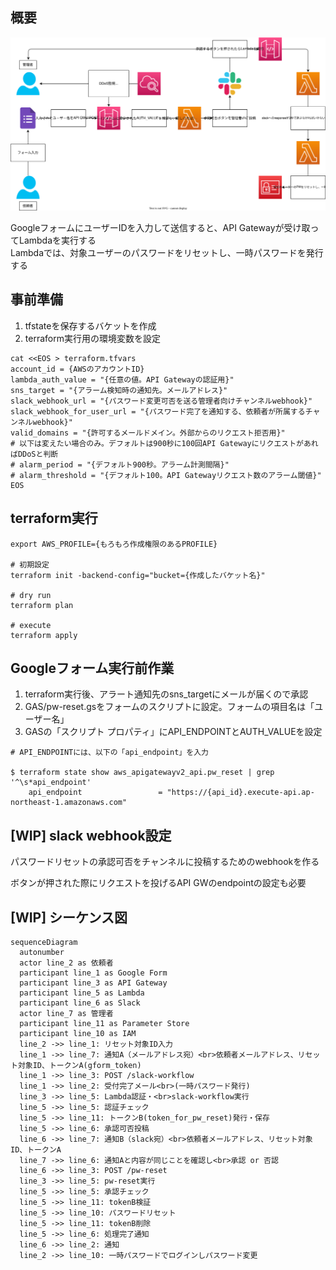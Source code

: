 ## 概要

![](./flow.drawio.svg)

GoogleフォームにユーザーIDを入力して送信すると、API Gatewayが受け取ってLambdaを実行する<br>
Lambdaでは、対象ユーザーのパスワードをリセットし、一時パスワードを発行する

## 事前準備
1. tfstateを保存するバケットを作成
2. terraform実行用の環境変数を設定

```
cat <<EOS > terraform.tfvars
account_id = {AWSのアカウントID}
lambda_auth_value = "{任意の値。API Gatewayの認証用}"
sns_target = "{アラーム検知時の通知先。メールアドレス}"
slack_webhook_url = "{パスワード変更可否を送る管理者向けチャンネルwebhook}"
slack_webhook_for_user_url = "{パスワード完了を通知する、依頼者が所属するチャンネルwebhook}"
valid_domains = "{許可するメールドメイン。外部からのリクエスト拒否用}"
# 以下は変えたい場合のみ。デフォルトは900秒に100回API GatewayにリクエストがあればDDoSと判断
# alarm_period = "{デフォルト900秒。アラーム計測間隔}"
# alarm_threshold = "{デフォルト100。API Gatewayリクエスト数のアラーム閾値}"
EOS
```

## terraform実行

```
export AWS_PROFILE={もろもろ作成権限のあるPROFILE}

# 初期設定
terraform init -backend-config="bucket={作成したバケット名}"

# dry run
terraform plan

# execute
terraform apply
```


## Googleフォーム実行前作業
1. terraform実行後、アラート通知先のsns_targetにメールが届くので承認
2. GAS/pw-reset.gsをフォームのスクリプトに設定。フォームの項目名は「ユーザー名」
3. GASの「スクリプト プロパティ」にAPI_ENDPOINTとAUTH_VALUEを設定

```
# API_ENDPOINTには、以下の「api_endpoint」を入力

$ terraform state show aws_apigatewayv2_api.pw_reset | grep '^\s*api_endpoint'
    api_endpoint                 = "https://{api_id}.execute-api.ap-northeast-1.amazonaws.com"
```

## [WIP] slack webhook設定
パスワードリセットの承認可否をチャンネルに投稿するためのwebhookを作る

ボタンが押された際にリクエストを投げるAPI GWのendpointの設定も必要

## [WIP] シーケンス図
```mermaid
sequenceDiagram
  autonumber
  actor line_2 as 依頼者
  participant line_1 as Google Form
  participant line_3 as API Gateway
  participant line_5 as Lambda
  participant line_6 as Slack
  actor line_7 as 管理者
  participant line_11 as Parameter Store
  participant line_10 as IAM
  line_2 ->> line_1: リセット対象ID入力
  line_1 ->> line_7: 通知A（メールアドレス宛）<br>依頼者メールアドレス、リセット対象ID、トークンA(gform_token)
  line_1 ->> line_3: POST /slack-workflow
  line_1 ->> line_2: 受付完了メール<br>(一時パスワード発行)
  line_3 ->> line_5: Lambda認証・<br>slack-workflow実行
  line_5 ->> line_5: 認証チェック
  line_5 ->> line_11: トークンB(token_for_pw_reset)発行・保存
  line_5 ->> line_6: 承認可否投稿
  line_6 ->> line_7: 通知B（slack宛）<br>依頼者メールアドレス、リセット対象ID、トークンA
  line_7 ->> line_6: 通知Aと内容が同じことを確認し<br>承認 or 否認
  line_6 ->> line_3: POST /pw-reset
  line_3 ->> line_5: pw-reset実行
  line_5 ->> line_5: 承認チェック
  line_5 ->> line_11: tokenB検証
  line_5 ->> line_10: パスワードリセット
  line_5 ->> line_11: tokenB削除
  line_5 ->> line_6: 処理完了通知
  line_6 ->> line_2: 通知
  line_2 ->> line_10: 一時パスワードでログインしパスワード変更
```
